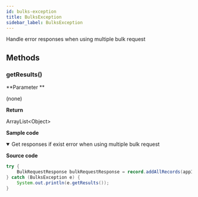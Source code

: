 ```yaml
---
id: bulks-exception
title: BulksException
sidebar_label: BulksException
---
```


Handle error responses when using multiple bulk request

## Methods

### getResults()

**Parameter **

(none)

**Return**

ArrayList<Object\>

**Sample code**

<details class="tab-container" open>
<Summary>Get responses if exist error when using multiple bulk request</Summary>

**Source code**

```java
try {
    BulkRequestResponse bulkRequestResponse = record.addAllRecords(appID, records);
} catch (BulksException e) {
    System.out.println(e.getResults());
}

```

</details>